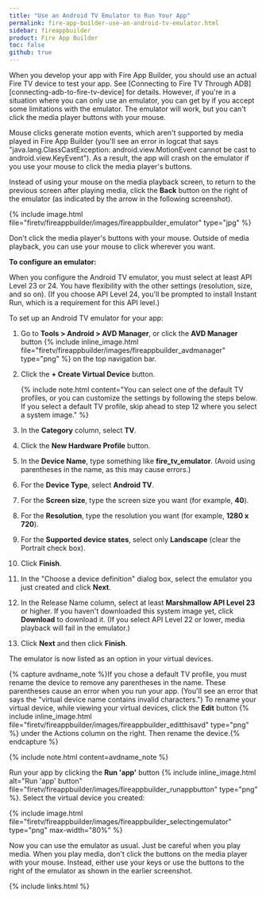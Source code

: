 ```yaml
---
title: "Use an Android TV Emulator to Run Your App"
permalink: fire-app-builder-use-an-android-tv-emulator.html
sidebar: fireappbuilder
product: Fire App Builder
toc: false
github: true
---
```


When you develop your app with Fire App Builder, you should use an actual Fire TV device to test your app. See [Connecting to Fire TV Through ADB][connecting-adb-to-fire-tv-device] for details. However, if you're in a situation where you can only use an emulator, you can get by if you accept some limitations with the emulator. The emulator will work, but you can't click the media player buttons with your mouse.

Mouse clicks generate motion events, which aren't supported by media played in Fire App Builder (you'll see an error in logcat that says "java.lang.ClassCastException: android.view.MotionEvent cannot be cast to android.view.KeyEvent"). As a result, the app will crash on the emulator if you use your mouse to click the media player's buttons.

Instead of using your mouse on the media playback screen, to return to the previous screen after playing media, click the **Back** button on the right of the emulator (as indicated by the arrow in the following screenshot).

{% include image.html file="firetv/fireappbuilder/images/fireappbuilder_emulator" type="jpg" %}

Don't click the media player's buttons with your mouse. Outside of media playback, you can use your mouse to click wherever you want.

**To configure an emulator:**

When you configure the Android TV emulator, you must select at least API Level 23 or 24. You have flexibility with the other settings (resolution, size, and so on). (If you choose API Level 24, you'll be prompted to install Instant Run, which is a requirement for this API level.)

To set up an Android TV emulator for your app:

1.  Go to **Tools > Android > AVD Manager**, or click the **AVD Manager** button {% include inline_image.html file="firetv/fireappbuilder/images/fireappbuilder_avdmanager" type="png" %} on the top navigation bar.
2.  Click the **+ Create Virtual Device** button.

    {% include note.html content="You can select one of the default TV profiles, or you can customize the settings by following the steps below. If you select a default TV profile, skip ahead to step 12 where you select a system image." %}

3.  In the **Category** column, select **TV**.
4.  Click the **New Hardware Profile** button.
5.  In the **Device Name**, type something like **fire_tv_emulator**. (Avoid using parentheses in the name, as this may cause errors.)
6.  For the **Device Type**, select **Android TV**.
7.  For the **Screen size**, type the screen size you want (for example, **40**).
8.  For the **Resolution**, type the resolution you want (for example, **1280 x 720**).
9.  For the **Supported device states**, select only **Landscape** (clear the Portrait check box).
10. Click **Finish**.
11. In the "Choose a device definition" dialog box, select the emulator you just created and click **Next**.
12. In the Release Name column, select at least **Marshmallow API Level 23** or higher. If you haven't downloaded this system image yet, click **Download** to download it. (If you select API Level 22 or lower, media playback will fail in the emulator.)
13. Click **Next** and then click **Finish**.

The emulator is now listed as an option in your virtual devices.

{% capture avdname_note %}If you chose a default TV profile, you must rename the device to remove any parentheses in the name. These parentheses cause an error when you run your app. (You'll see an error that says the \"virtual device name contains invalid characters.\") To rename your virtual device, while viewing your virtual devices, click the **Edit** button {% include inline_image.html file="firetv/fireappbuilder/images/fireappbuilder_editthisavd" type="png" %} under the Actions column on the right. Then rename the device.{% endcapture %}

{% include note.html content=avdname_note %}

Run your app by clicking the **Run 'app'** button {% include inline_image.html alt="Run 'app' button" file="firetv/fireappbuilder/images/fireappbuilder_runappbutton" type="png" %}. Select the virtual device you created:

{% include image.html file="firetv/fireappbuilder/images/fireappbuilder_selectingemulator" type="png" max-width="80%" %}

Now you can use the emulator as usual. Just be careful when you play media. When you play media, don't click the buttons on the media player with your mouse. Instead, either use your keys or use the buttons to the right of the emulator as shown in the earlier screenshot.


{% include links.html %}
